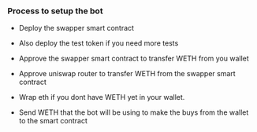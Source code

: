 ### Process to setup the bot

- Deploy the swapper smart contract
- Also deploy the test token if you need more tests

- Approve the swapper smart contract to transfer WETH from you wallet
- Approve uniswap router to transfer WETH from the swapper smart contract

- Wrap eth if you dont have WETH yet in your wallet.
- Send WETH that the bot will be using to make the buys from the wallet to the smart contract
